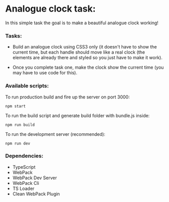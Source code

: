 # Analogue clock task:

In this simple task the goal is to make a beautiful analogue clock working!

### Tasks:

- Build an analogue clock using CSS3 only (it doesn't have to show the current time, but each handle should move like a real clock (the elements are already there and styled so you just have to make it work).

- Once you complete task one, make the clock show the current time (you may have to use code for this).

### Available scripts:

To run production build and fire up the server on port 3000:

```
npm start
```

To run the build script and generate build folder with bundle.js inside:

```
npm run build
```

To run the development server (recommended):

```
npm run dev
```

### Dependencies:

- TypeScript
- WebPack
- WebPack Dev Server
- WebPack Cli
- TS Loader
- Clean WebPack Plugin
